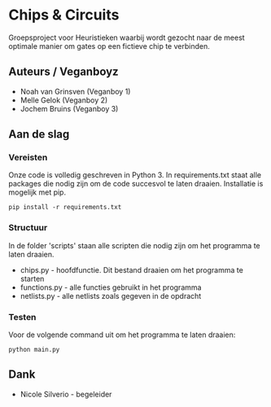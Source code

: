 # Chips & Circuits

Groepsproject voor Heuristieken waarbij wordt gezocht naar de meest optimale manier om gates op een fictieve chip te verbinden.

## Auteurs / Veganboyz

* Noah van Grinsven (Veganboy 1)
* Melle Gelok (Veganboy 2)
* Jochem Bruins (Veganboy 3)

## Aan de slag

### Vereisten

Onze code is volledig geschreven in Python 3. In requirements.txt staat alle packages die nodig zijn om de code succesvol te laten draaien. Installatie is mogelijk met pip. 

```
pip install -r requirements.txt
```

### Structuur

In de folder 'scripts' staan alle scripten die nodig zijn om het programma te laten draaien. 

* chips.py - hoofdfunctie. Dit bestand draaien om het programma te starten
* functions.py - alle functies gebruikt in het programma
* netlists.py - alle netlists zoals gegeven in de opdracht

### Testen

Voor de volgende command uit om het programma te laten draaien:
```
python main.py
```

## Dank

* Nicole Silverio - begeleider




